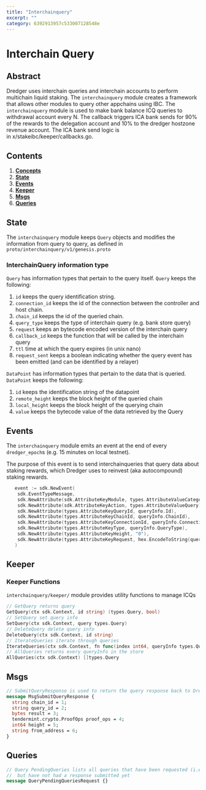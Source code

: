 ```yaml
---
title: "Interchainquery"
excerpt: ""
category: 6392913957c533007128548e
---
```


<!--
order: 0
title: "Epochs Overview"
parent:
  title: "epochs"
-->

# Interchain Query

## Abstract

Dredger uses interchain queries and interchain accounts to perform multichain liquid staking. The `interchainquery` module creates a framework that allows other modules to query other appchains using IBC. The `interchainquery` module is used to make bank balance ICQ queries to withdrawal account every N. The callback triggers ICA bank sends for 90% of the rewards to the delegation account and 10% to the dredger hostzone revenue account. The ICA bank send logic is in x/stakeibc/keeper/callbacks.go.

## Contents

1. **[Concepts](#concepts)**
2. **[State](#state)**
3. **[Events](#events)**
4. **[Keeper](#keeper)**
5. **[Msgs](#msgs)**  
6. **[Queries](#queries)**

## State

The `interchainquery` module keeps `Query` objects and modifies the information from query to query, as defined in `proto/interchainquery/v1/genesis.proto`

### InterchainQuery information type

`Query` has information types that pertain to the query itself. `Query` keeps the following:

1. `id` keeps the query identification string.
2. `connection_id` keeps the id of the connection between the controller and host chain.
3. `chain_id` keeps the id of the queried chain.
4. `query_type` keeps the type of interchain query (e.g. bank store query)
5. `request` keeps an bytecode encoded version of the interchain query
6. `callback_id` keeps the function that will be called by the interchain query
7. `ttl` time at which the query expires (in unix nano)
8. `request_sent` keeps a boolean indicating whether the query event has been emitted (and can be identified by a relayer)

`DataPoint` has information types that pertain to the data that is queried. `DataPoint` keeps the following:

1. `id` keeps the identification string of the datapoint
2. `remote_height` keeps the block height of the queried chain
3. `local_height` keeps the block height of the querying chain
4. `value` keeps the bytecode value of the data retrieved by the Query

## Events

The `interchainquery` module emits an event at the end of every `dredger_epoch`s (e.g. 15 minutes on local testnet).

The purpose of this event is to send interchainqueries that query data about staking rewards, which Dredger uses to reinvest (aka autocompound) staking rewards.

```go
   event := sdk.NewEvent(
    sdk.EventTypeMessage,
    sdk.NewAttribute(sdk.AttributeKeyModule, types.AttributeValueCategory),
    sdk.NewAttribute(sdk.AttributeKeyAction, types.AttributeValueQuery),
    sdk.NewAttribute(types.AttributeKeyQueryId, queryInfo.Id),
    sdk.NewAttribute(types.AttributeKeyChainId, queryInfo.ChainId),
    sdk.NewAttribute(types.AttributeKeyConnectionId, queryInfo.ConnectionId),
    sdk.NewAttribute(types.AttributeKeyType, queryInfo.QueryType),
    sdk.NewAttribute(types.AttributeKeyHeight, "0"),
    sdk.NewAttribute(types.AttributeKeyRequest, hex.EncodeToString(queryInfo.Request)),
   )
```

## Keeper

### Keeper Functions

`interchainquery/keeper/` module provides utility functions to manage ICQs

```go
// GetQuery returns query
GetQuery(ctx sdk.Context, id string) (types.Query, bool)
// SetQuery set query info
SetQuery(ctx sdk.Context, query types.Query)
// DeleteQuery delete query info
DeleteQuery(ctx sdk.Context, id string)
// IterateQueries iterate through queries
IterateQueries(ctx sdk.Context, fn func(index int64, queryInfo types.Query) (stop bool))
// AllQueries returns every queryInfo in the store
AllQueries(ctx sdk.Context) []types.Query
```

## Msgs

```protobuf
// SubmitQueryResponse is used to return the query response back to Dredger
message MsgSubmitQueryResponse {
  string chain_id = 1;
  string query_id = 2;
  bytes result = 3;
  tendermint.crypto.ProofOps proof_ops = 4;
  int64 height = 5;
  string from_address = 6;
}
```

## Queries

```protobuf
// Query PendingQueries lists all queries that have been requested (i.e. emitted)
//  but have not had a response submitted yet
message QueryPendingQueriesRequest {}
```

